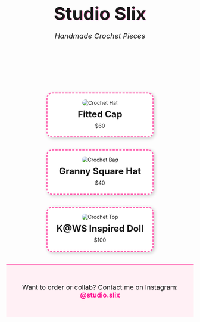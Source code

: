 <!DOCTYPE html>
<html lang="en">
<head>
  <meta charset="UTF-8" />
  <meta name="viewport" content="width=device-width, initial-scale=1.0"/>
  <title>Studio Slix | Crochet Creations</title>
  <style>
    @import url('https://fonts.googleapis.com/css2?family=Orbitron:wght@600&family=Comic+Neue:wght@700&display=swap');

    body {
      margin: 0;
      font-family: 'Comic Neue', cursive;
      background: linear-gradient(135deg, #fdfd96, #ffb3ff, #a0e7e5);
      color: #4b0082;
      background-size: 400% 400%;
      animation: gradientShift 15s ease infinite;
    }

    @keyframes gradientShift {
      0% {background-position: 0% 50%;}
      50% {background-position: 100% 50%;}
      100% {background-position: 0% 50%;}
    }

    header {
      text-align: center;
      padding: 2rem 1rem;
    }

    h1 {
      font-family: 'Orbitron', sans-serif;
      font-size: 3rem;
      margin-bottom: 0.3rem;
      text-shadow: 1px 1px #ff69b4;
    }

    p.tagline {
      font-size: 1.2rem;
      font-style: italic;
    }

    .items {
      display: flex;
      flex-wrap: wrap;
      justify-content: center;
      padding: 1rem;
    }

    .item {
      background: rgba(255, 255, 255, 0.7);
      border: 3px dashed #ff69b4;
      border-radius: 15px;
      margin: 1rem;
      padding: 1rem;
      width: 250px;
      text-align: center;
      box-shadow: 3px 3px 10px #ccc;
    }

    .item img {
      max-width: 100%;
      border-radius: 10px;
    }

    .item h2 {
      margin: 0.5rem 0;
      font-size: 1.5rem;
    }

    .item p {
      margin: 0.3rem 0;
    }

    footer {
      text-align: center;
      padding: 2rem 1rem;
      font-size: 1.1rem;
      background: #fff0f5;
      border-top: 2px solid #ff69b4;
    }

    a {
      color: #ff1493;
      text-decoration: none;
      font-weight: bold;
    }

    a:hover {
      text-decoration: underline;
    }
  </style>
</head>
<body>
  <header>
    <h1>Studio Slix</h1>
    <p class="tagline">Handmade Crochet Pieces</p>
  </header>

  <section class="items">
    <div class="item">
      <img src="https://via.placeholder.com/250x250.png?text=Funky+Hat" alt="Crochet Hat">
      <h2>Fitted Cap</h2>
      <p>$60</p>
    </div>
    <div class="item">
      <img src="https://via.placeholder.com/250x250.png?text=Granny+Bag" alt="Crochet Bag">
      <h2>Granny Square Hat</h2>
      <p>$40</p>
    </div>
    <div class="item">
      <img src="https://via.placeholder.com/250x250.png?text=Butterfly+Top" alt="Crochet Top">
      <h2>K@WS Inspired Doll</h2>
      <p>$100</p>
    </div>
  </section>

  <footer>
    <p>Want to order or collab? Contact me on Instagram: <a href="https://instagram.com/studio.slix" target="_blank">@studio.slix</a></p>
  </footer>
</body>
</html>
